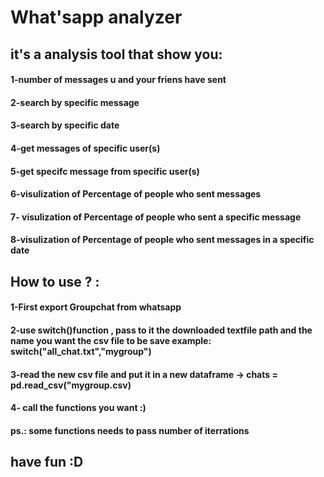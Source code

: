 <h1> What'sapp analyzer </h1>
<h2>it's a analysis tool that show you: </h2>

<h4>1-number of messages u and your friens have sent</h3> 
<h4>2-search by specific message</h3>
<h4>3-search by specific date</h3>
<h4>4-get messages of specific user(s)</h3>
<h4>5-get specifc message from specific user(s)</h3>
<h4>6-visulization of Percentage of people who sent messages</h3>
<h4>7- visulization of Percentage of people who sent a specific message</h3>
<h4>8-visulization  of Percentage of people who sent messages in a specific date</h3>


<h2>How to use ? :  </h2>
<h4>1-First export Groupchat from whatsapp</h3> 
<h4>2-use switch()function , pass to it the downloaded textfile path and the name you want the csv file to be save example: switch("all_chat.txt","mygroup")</h3>
<h4>3-read the new csv file and put it in a new dataframe -> chats = pd.read_csv("mygroup.csv)</h3>
<h4>4- call the functions you want :) </h3>
<h4>ps.: some functions needs to pass number of iterrations </h3>
<h2>have fun :D</h2>


